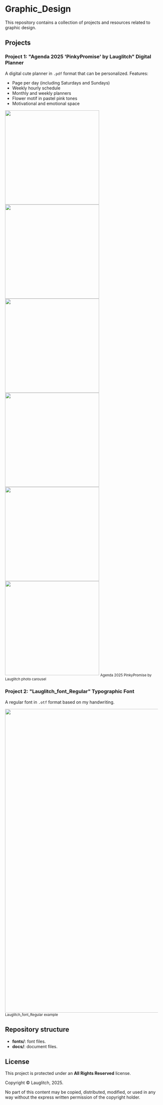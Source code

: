 # Graphic_Design

This repository contains a collection of projects and resources related to graphic design.

## Projects

### Project 1: "Agenda 2025 'PinkyPromise' by Lauglitch" Digital Planner

A digital cute planner in `.pdf` format that can be personalized.
Features:
* Page per day (including Saturdays and Sundays)
* Weekly hourly schedule
* Monthly and weekly planners
* Flower motif in pastel pink tones
* Motivational and emotional space


<img src="https://github.com/user-attachments/assets/674b2783-41a6-419b-abe3-2a68aeb1a06a" width="310">
<img src="https://github.com/user-attachments/assets/162818e8-6935-4572-bde8-517158a5dc61" width="310">
<img src="https://github.com/user-attachments/assets/fadc8409-654e-491a-8974-89bbeca1c70f" width="310">
<img src="https://github.com/user-attachments/assets/9729a481-9df0-4709-8440-744b0607d24a" width="310">
<img src="https://github.com/user-attachments/assets/081229ce-e82a-4d1a-9848-501ac2997bf7" width="310">
<img src="https://github.com/user-attachments/assets/2b75c388-780c-4513-859f-96d9428fbb24" width="310">
<sub>Agenda 2025 PinkyPromise by Lauglitch photo carousel </sub>

### Project 2: "Lauglitch_font_Regular" Typographic Font

A regular font in `.otf` format based on my handwriting.

<img src="https://github.com/user-attachments/assets/0895ed66-7f0e-4340-8202-6085d0dbe353" width="1000">
<sub>Lauglitch_font_Regular example </sub>


## Repository structure

- **fonts/**: font files.
- **docs/**: document files.


## License
This project is protected under an **All Rights Reserved** license.

Copyright © Lauglitch, 2025.

No part of this content may be copied, distributed, modified, or used in any way without the express written permission of the copyright holder.


